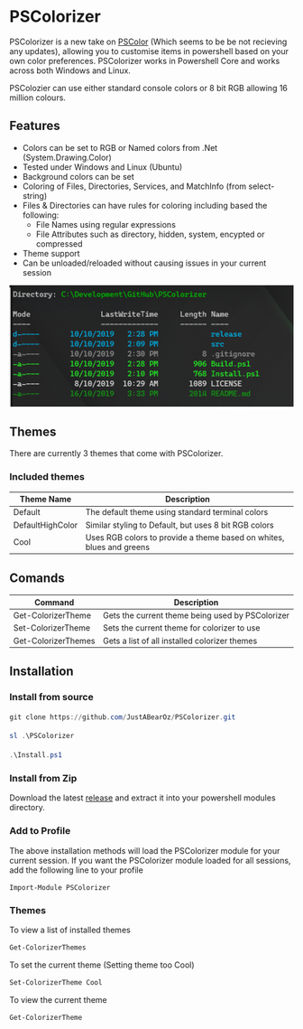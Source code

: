 # PSColorizer
PSColorizer is a new take on [PSColor](https://github.com/Davlind/PSColor) (Which seems to be be not recieving any updates), allowing you to customise items in powershell based on your own color preferences. PSColorizer works in Powershell Core and works across both Windows and Linux.

PSColozier can use either standard console colors or 8 bit RGB allowing 16 million colours.

## Features
* Colors can be set to RGB or Named colors from .Net (System.Drawing.Color)
* Tested under Windows and Linux (Ubuntu)
* Background colors can be set
* Coloring of Files, Directories, Services, and MatchInfo (from select-string)
* Files & Directories can have rules for coloring including based the following:
  * File Names using regular expressions
  * File Attributes such as directory, hidden, system, encypted or compressed
* Theme support
* Can be unloaded/reloaded without causing issues in your current session

![Screenshot of get-childitem](images/lsresult.png)



## Themes
There are currently 3 themes that come with PSColorizer.

### Included themes
|Theme Name| Description|
|--|--|
|Default|The default theme using standard terminal colors|
|DefaultHighColor| Similar styling to Default, but uses 8 bit RGB colors|
|Cool| Uses RGB colors to provide a theme based on whites, blues and greens|

## Comands
|Command|Description|
|---|---|
|Get-ColorizerTheme|Gets the current theme being used by PSColorizer|
|Set-ColorizerTheme|Sets the current theme for colorizer to use|
|Get-ColorizerThemes|Gets a list of all installed colorizer themes|

## Installation
### Install from source
```powershell
git clone https://github.com/JustABearOz/PSColorizer.git

sl .\PSColorizer

.\Install.ps1
```

### Install from Zip
Download the latest [release](https://github.com/JustABearOz/PSColorizer/releases) and extract it into your powershell modules directory. 

### Add to Profile
The above installation methods will load the PSColorizer module for your current session. If you want the PSColorizer module loaded for all sessions, add the following line to your profile
```pwsh
Import-Module PSColorizer
```

### Themes
To view a list of installed themes
```powershell
Get-ColorizerThemes
```

To set the current theme (Setting theme too Cool)
```powershell
Set-ColorizerTheme Cool
```

To view the current theme
``` Powershell
Get-ColorizerTheme
```
